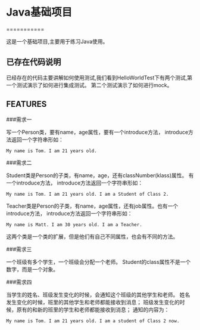 # Java基础项目
===========

这是一个基础项目,主要用于练习Java使用。

## 已存在代码说明

已经存在的代码主要讲解如何使用测试,我们看到HelloWorldTest下有两个测试,第一个测试演示了如何进行集成测试。
第二个测试演示了如何进行mock。


## FEATURES
###需求一

写一个Person类，要有name，age属性，要有一个introduce方法， introduce方法返回一个字符串形如： 
```
My name is Tom. I am 21 years old.
```


###需求二

Student类是Person的子类，有name，age，还有classNumber(klass)属性。 有一个introduce方法， introduce方法返回一个字符串形如：
```
My name is Tom. I am 21 years old. I am a Student of Class 2.
```

Teacher类是Person的子类，有name，age属性，还有job属性。也有一个introduce方法， introduce方法返回一个字符串形如：
```
My name is Matt. I am 30 years old. I am a Teacher.
```
这两个类是一个类的扩展，但是他们有自己不同属性，也会有不同的方法。


###需求三

一个班级有多个学生，一个班级会分配一个老师。
Student的class属性不是一个数字，而是一个对象。


###需求四

当学生的姓名、班级发生变化的时候，会通知这个班级的其他学生和老师。
姓名发生变化的时候，班里的其他学生和老师都能接收到消息；
班级发生变化的时候，原有的和新的班里的学生和老师都能接收到消息；
通知的内容为： 
```
My name is Tom. I am 21 years old. I am a student of Class 2 now.
```